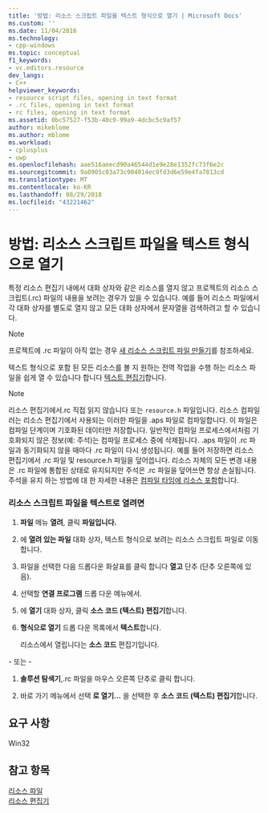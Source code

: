 ```yaml
---
title: '방법: 리소스 스크립트 파일을 텍스트 형식으로 열기 | Microsoft Docs'
ms.custom: ''
ms.date: 11/04/2016
ms.technology:
- cpp-windows
ms.topic: conceptual
f1_keywords:
- vc.editors.resource
dev_langs:
- C++
helpviewer_keywords:
- resource script files, opening in text format
- .rc files, opening in text format
- rc files, opening in text format
ms.assetid: 0bc57527-f53b-40c9-99a9-4dcbc5c9af57
author: mikeblome
ms.author: mblome
ms.workload:
- cplusplus
- uwp
ms.openlocfilehash: aae516aeecd90a46544d1e9e28e1352fc73f6e2c
ms.sourcegitcommit: 9a0905c03a73c904014ec9fd3d6e59e4fa7813cd
ms.translationtype: MT
ms.contentlocale: ko-KR
ms.lasthandoff: 08/29/2018
ms.locfileid: "43221462"
---
```

# <a name="how-to-open-a-resource-script-file-in-text-format"></a>방법: 리소스 스크립트 파일을 텍스트 형식으로 열기

특정 리소스 편집기 내에서 대화 상자와 같은 리소스를 열지 않고 프로젝트의 리소스 스크립트(.rc) 파일의 내용을 보려는 경우가 있을 수 있습니다. 예를 들어 리소스 파일에서 각 대화 상자를 별도로 열지 않고 모든 대화 상자에서 문자열을 검색하려고 할 수 있습니다.

> [!NOTE]
> 프로젝트에 .rc 파일이 아직 없는 경우 [새 리소스 스크립트 파일 만들기](../windows/how-to-create-a-resource-script-file.md)를 참조하세요.

텍스트 형식으로 포함 된 모든 리소스를 볼 지 원하는 전역 작업을 수행 하는 리소스 파일을 쉽게 열 수 있습니다 합니다 [텍스트 편집기](https://msdn.microsoft.com/508e1f18-99d5-48ad-b5ad-d011b21c6ab1)합니다.

> [!NOTE]
> 리소스 편집기에서.rc 직접 읽지 않습니다 또는 `resource.h` 파일입니다. 리소스 컴파일러는 리소스 편집기에서 사용되는 이러한 파일을 .aps 파일로 컴파일합니다. 이 파일은 컴파일 단계이며 기호화된 데이터만 저장합니다. 일반적인 컴파일 프로세스에서처럼 기호화되지 않은 정보(예: 주석)는 컴파일 프로세스 중에 삭제됩니다. .aps 파일이 .rc 파일과 동기화되지 않을 때마다 .rc 파일이 다시 생성됩니다. 예를 들어 저장하면 리소스 편집기에서 .rc 파일 및 resource.h 파일을 덮어씁니다. 리소스 자체의 모든 변경 내용은 .rc 파일에 통합된 상태로 유지되지만 주석은 .rc 파일을 덮어쓰면 항상 손실됩니다. 주석을 유지 하는 방법에 대 한 자세한 내용은 [컴파일 타임에 리소스 포함](../windows/how-to-include-resources-at-compile-time.md)합니다.

### <a name="to-open-a-resource-script-file-as-text"></a>리소스 스크립트 파일을 텍스트로 열려면

1. **파일** 메뉴 **열려**, 클릭 **파일입니다.**

2. 에 **열려 있는 파일** 대화 상자, 텍스트 형식으로 보려는 리소스 스크립트 파일로 이동 합니다.

3. 파일을 선택한 다음 드롭다운 화살표를 클릭 합니다 **열고** 단추 (단추 오른쪽에 있음).

4. 선택할 **연결 프로그램** 드롭 다운 메뉴에서.

5. 에 **열기** 대화 상자, 클릭 **소스 코드 (텍스트) 편집기**합니다.

6. **형식으로 열기** 드롭 다운 목록에서 **텍스트**합니다.

   리소스에서 열립니다는 **소스 코드** 편집기입니다.

\- 또는 -

1. **솔루션 탐색기**,.rc 파일을 마우스 오른쪽 단추로 클릭 합니다.

2. 바로 가기 메뉴에서 선택 **로 열기...** 을 선택한 후 **소스 코드 (텍스트) 편집기**합니다.

## <a name="requirements"></a>요구 사항

Win32

## <a name="see-also"></a>참고 항목

[리소스 파일](../windows/resource-files-visual-studio.md)  
[리소스 편집기](../windows/resource-editors.md)